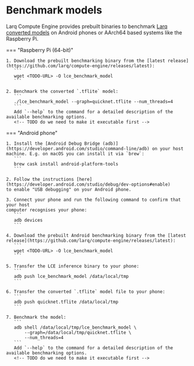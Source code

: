 # Benchmark models

Larq Compute Engine provides prebuilt binaries to benchmark [Larq converted models](/compute-engine/api/converter/) on Android phones or AArch64 based systems like the Raspberry Pi.

=== "Raspberry Pi (64-bit)"

    1. Download the prebuilt benchmarking binary from the [latest release](https://github.com/larq/compute-engine/releases/latest):
       ```
       wget <TODO-URL> -O lce_benchmark_model
       ```

    2. Benchmark the converted `.tflite` model:
       ```
       ./lce_benchmark_model --graph=quicknet.tflite --num_threads=4
       ```
       Add `--help` to the command for a detailed description of the available benchmarking options.
       <!-- TODO do we need to make it executable first -->

=== "Android phone"

    1. Install the [Android Debug Bridge (adb)](https://developer.android.com/studio/command-line/adb) on your host machine. E.g. on macOS you can install it via `brew`:
       ```
       brew cask install android-platform-tools
       ```

    2. Follow the instructions [here](https://developer.android.com/studio/debug/dev-options#enable)
    to enable "USB debugging" on your Android phone.

    3. Connect your phone and run the following command to confirm that your host
    computer recognises your phone:
       ```
       adb devices
       ```

    4. Download the prebuilt Android benchmarking binary from the [latest release](https://github.com/larq/compute-engine/releases/latest):
       ```
       wget <TODO-URL> -O lce_benchmark_model
       ```

    5. Transfer the LCE inference binary to your phone:
       ```
       adb push lce_benchmark_model /data/local/tmp
       ```

    6. Transfer the converted `.tflite` model file to your phone:
       ```
       adb push quicknet.tflite /data/local/tmp
       ```

    7. Benchmark the model:
       ```
       adb shell /data/local/tmp/lce_benchmark_model \
           --graph=/data/local/tmp/quicknet.tflite \
           --num_threads=4
       ```
       Add `--help` to the command for a detailed description of the available benchmarking options.
       <!-- TODO do we need to make it executable first -->
